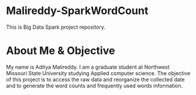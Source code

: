 # Malireddy-SparkWordCount
This is Big Data Spark project repository.

# About Me & Objective
My name is Aditya Malireddy. I am a graduate student at Northwest Missouri State University studying Applied computer science. The objective of this project is to access the raw data and reorganize the collected date and to generate the word counts and frequently used words information.

